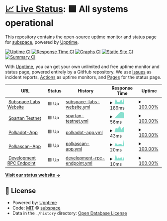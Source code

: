# [📈 Live Status](https://status.subspace.network): <!--live status--> **🟩 All systems operational**

This repository contains the open-source uptime monitor and status page for [subspace](https://subspace.network), powered by [Upptime](https://github.com/upptime/upptime).

[![Uptime CI](https://github.com/subspace/status/workflows/Uptime%20CI/badge.svg)](https://github.com/subspace/status/actions?query=workflow%3A%22Uptime+CI%22)
[![Response Time CI](https://github.com/subspace/status/workflows/Response%20Time%20CI/badge.svg)](https://github.com/subspace/status/actions?query=workflow%3A%22Response+Time+CI%22)
[![Graphs CI](https://github.com/subspace/status/workflows/Graphs%20CI/badge.svg)](https://github.com/subspace/status/actions?query=workflow%3A%22Graphs+CI%22)
[![Static Site CI](https://github.com/subspace/status/workflows/Static%20Site%20CI/badge.svg)](https://github.com/subspace/status/actions?query=workflow%3A%22Static+Site+CI%22)
[![Summary CI](https://github.com/subspace/status/workflows/Summary%20CI/badge.svg)](https://github.com/subspace/status/actions?query=workflow%3A%22Summary+CI%22)

With [Upptime](https://upptime.js.org), you can get your own unlimited and free uptime monitor and status page, powered entirely by a GitHub repository. We use [Issues](https://github.com/subspace/status/issues) as incident reports, [Actions](https://github.com/subspace/status/actions) as uptime monitors, and [Pages](https://status.subspace.network) for the status page.

<!--start: status pages-->
<!-- This summary is generated by Upptime (https://github.com/upptime/upptime) -->
<!-- Do not edit this manually, your changes will be overwritten -->
<!-- prettier-ignore -->
| URL | Status | History | Response Time | Uptime |
| --- | ------ | ------- | ------------- | ------ |
| <img alt="" src="https://favicons.githubusercontent.com/www.subspace.network" height="13"> [Subspace Labs Website](https://www.subspace.network) | 🟩 Up | [subspace-labs-website.yml](https://github.com/subspace/status/commits/HEAD/history/subspace-labs-website.yml) | <details><summary><img alt="Response time graph" src="./graphs/subspace-labs-website/response-time-week.png" height="20"> 189ms</summary><br><a href="https://status.subspace.network/history/subspace-labs-website"><img alt="Response time 141" src="https://img.shields.io/endpoint?url=https%3A%2F%2Fraw.githubusercontent.com%2Fsubspace%2Fstatus%2FHEAD%2Fapi%2Fsubspace-labs-website%2Fresponse-time.json"></a><br><a href="https://status.subspace.network/history/subspace-labs-website"><img alt="24-hour response time 542" src="https://img.shields.io/endpoint?url=https%3A%2F%2Fraw.githubusercontent.com%2Fsubspace%2Fstatus%2FHEAD%2Fapi%2Fsubspace-labs-website%2Fresponse-time-day.json"></a><br><a href="https://status.subspace.network/history/subspace-labs-website"><img alt="7-day response time 189" src="https://img.shields.io/endpoint?url=https%3A%2F%2Fraw.githubusercontent.com%2Fsubspace%2Fstatus%2FHEAD%2Fapi%2Fsubspace-labs-website%2Fresponse-time-week.json"></a><br><a href="https://status.subspace.network/history/subspace-labs-website"><img alt="30-day response time 129" src="https://img.shields.io/endpoint?url=https%3A%2F%2Fraw.githubusercontent.com%2Fsubspace%2Fstatus%2FHEAD%2Fapi%2Fsubspace-labs-website%2Fresponse-time-month.json"></a><br><a href="https://status.subspace.network/history/subspace-labs-website"><img alt="1-year response time 141" src="https://img.shields.io/endpoint?url=https%3A%2F%2Fraw.githubusercontent.com%2Fsubspace%2Fstatus%2FHEAD%2Fapi%2Fsubspace-labs-website%2Fresponse-time-year.json"></a></details> | <details><summary><a href="https://status.subspace.network/history/subspace-labs-website">100.00%</a></summary><a href="https://status.subspace.network/history/subspace-labs-website"><img alt="All-time uptime 99.98%" src="https://img.shields.io/endpoint?url=https%3A%2F%2Fraw.githubusercontent.com%2Fsubspace%2Fstatus%2FHEAD%2Fapi%2Fsubspace-labs-website%2Fuptime.json"></a><br><a href="https://status.subspace.network/history/subspace-labs-website"><img alt="24-hour uptime 100.00%" src="https://img.shields.io/endpoint?url=https%3A%2F%2Fraw.githubusercontent.com%2Fsubspace%2Fstatus%2FHEAD%2Fapi%2Fsubspace-labs-website%2Fuptime-day.json"></a><br><a href="https://status.subspace.network/history/subspace-labs-website"><img alt="7-day uptime 100.00%" src="https://img.shields.io/endpoint?url=https%3A%2F%2Fraw.githubusercontent.com%2Fsubspace%2Fstatus%2FHEAD%2Fapi%2Fsubspace-labs-website%2Fuptime-week.json"></a><br><a href="https://status.subspace.network/history/subspace-labs-website"><img alt="30-day uptime 99.97%" src="https://img.shields.io/endpoint?url=https%3A%2F%2Fraw.githubusercontent.com%2Fsubspace%2Fstatus%2FHEAD%2Fapi%2Fsubspace-labs-website%2Fuptime-month.json"></a><br><a href="https://status.subspace.network/history/subspace-labs-website"><img alt="1-year uptime 99.98%" src="https://img.shields.io/endpoint?url=https%3A%2F%2Fraw.githubusercontent.com%2Fsubspace%2Fstatus%2FHEAD%2Fapi%2Fsubspace-labs-website%2Fuptime-year.json"></a></details>
| <img alt="" src="https://favicons.githubusercontent.com/null" height="13"> [Spartan Testnet](165.232.157.230) | 🟩 Up | [spartan-testnet.yml](https://github.com/subspace/status/commits/HEAD/history/spartan-testnet.yml) | <details><summary><img alt="Response time graph" src="./graphs/spartan-testnet/response-time-week.png" height="20"> 56ms</summary><br><a href="https://status.subspace.network/history/spartan-testnet"><img alt="Response time 57" src="https://img.shields.io/endpoint?url=https%3A%2F%2Fraw.githubusercontent.com%2Fsubspace%2Fstatus%2FHEAD%2Fapi%2Fspartan-testnet%2Fresponse-time.json"></a><br><a href="https://status.subspace.network/history/spartan-testnet"><img alt="24-hour response time 34" src="https://img.shields.io/endpoint?url=https%3A%2F%2Fraw.githubusercontent.com%2Fsubspace%2Fstatus%2FHEAD%2Fapi%2Fspartan-testnet%2Fresponse-time-day.json"></a><br><a href="https://status.subspace.network/history/spartan-testnet"><img alt="7-day response time 56" src="https://img.shields.io/endpoint?url=https%3A%2F%2Fraw.githubusercontent.com%2Fsubspace%2Fstatus%2FHEAD%2Fapi%2Fspartan-testnet%2Fresponse-time-week.json"></a><br><a href="https://status.subspace.network/history/spartan-testnet"><img alt="30-day response time 56" src="https://img.shields.io/endpoint?url=https%3A%2F%2Fraw.githubusercontent.com%2Fsubspace%2Fstatus%2FHEAD%2Fapi%2Fspartan-testnet%2Fresponse-time-month.json"></a><br><a href="https://status.subspace.network/history/spartan-testnet"><img alt="1-year response time 57" src="https://img.shields.io/endpoint?url=https%3A%2F%2Fraw.githubusercontent.com%2Fsubspace%2Fstatus%2FHEAD%2Fapi%2Fspartan-testnet%2Fresponse-time-year.json"></a></details> | <details><summary><a href="https://status.subspace.network/history/spartan-testnet">100.00%</a></summary><a href="https://status.subspace.network/history/spartan-testnet"><img alt="All-time uptime 100.00%" src="https://img.shields.io/endpoint?url=https%3A%2F%2Fraw.githubusercontent.com%2Fsubspace%2Fstatus%2FHEAD%2Fapi%2Fspartan-testnet%2Fuptime.json"></a><br><a href="https://status.subspace.network/history/spartan-testnet"><img alt="24-hour uptime 100.00%" src="https://img.shields.io/endpoint?url=https%3A%2F%2Fraw.githubusercontent.com%2Fsubspace%2Fstatus%2FHEAD%2Fapi%2Fspartan-testnet%2Fuptime-day.json"></a><br><a href="https://status.subspace.network/history/spartan-testnet"><img alt="7-day uptime 100.00%" src="https://img.shields.io/endpoint?url=https%3A%2F%2Fraw.githubusercontent.com%2Fsubspace%2Fstatus%2FHEAD%2Fapi%2Fspartan-testnet%2Fuptime-week.json"></a><br><a href="https://status.subspace.network/history/spartan-testnet"><img alt="30-day uptime 100.00%" src="https://img.shields.io/endpoint?url=https%3A%2F%2Fraw.githubusercontent.com%2Fsubspace%2Fstatus%2FHEAD%2Fapi%2Fspartan-testnet%2Fuptime-month.json"></a><br><a href="https://status.subspace.network/history/spartan-testnet"><img alt="1-year uptime 100.00%" src="https://img.shields.io/endpoint?url=https%3A%2F%2Fraw.githubusercontent.com%2Fsubspace%2Fstatus%2FHEAD%2Fapi%2Fspartan-testnet%2Fuptime-year.json"></a></details>
| <img alt="" src="https://favicons.githubusercontent.com/null" height="13"> [Polkadot-App](dev-polkadotapp.subspace.network) | 🟩 Up | [polkadot-app.yml](https://github.com/subspace/status/commits/HEAD/history/polkadot-app.yml) | <details><summary><img alt="Response time graph" src="./graphs/polkadot-app/response-time-week.png" height="20"> 43ms</summary><br><a href="https://status.subspace.network/history/polkadot-app"><img alt="Response time 45" src="https://img.shields.io/endpoint?url=https%3A%2F%2Fraw.githubusercontent.com%2Fsubspace%2Fstatus%2FHEAD%2Fapi%2Fpolkadot-app%2Fresponse-time.json"></a><br><a href="https://status.subspace.network/history/polkadot-app"><img alt="24-hour response time 46" src="https://img.shields.io/endpoint?url=https%3A%2F%2Fraw.githubusercontent.com%2Fsubspace%2Fstatus%2FHEAD%2Fapi%2Fpolkadot-app%2Fresponse-time-day.json"></a><br><a href="https://status.subspace.network/history/polkadot-app"><img alt="7-day response time 43" src="https://img.shields.io/endpoint?url=https%3A%2F%2Fraw.githubusercontent.com%2Fsubspace%2Fstatus%2FHEAD%2Fapi%2Fpolkadot-app%2Fresponse-time-week.json"></a><br><a href="https://status.subspace.network/history/polkadot-app"><img alt="30-day response time 45" src="https://img.shields.io/endpoint?url=https%3A%2F%2Fraw.githubusercontent.com%2Fsubspace%2Fstatus%2FHEAD%2Fapi%2Fpolkadot-app%2Fresponse-time-month.json"></a><br><a href="https://status.subspace.network/history/polkadot-app"><img alt="1-year response time 45" src="https://img.shields.io/endpoint?url=https%3A%2F%2Fraw.githubusercontent.com%2Fsubspace%2Fstatus%2FHEAD%2Fapi%2Fpolkadot-app%2Fresponse-time-year.json"></a></details> | <details><summary><a href="https://status.subspace.network/history/polkadot-app">100.00%</a></summary><a href="https://status.subspace.network/history/polkadot-app"><img alt="All-time uptime 100.00%" src="https://img.shields.io/endpoint?url=https%3A%2F%2Fraw.githubusercontent.com%2Fsubspace%2Fstatus%2FHEAD%2Fapi%2Fpolkadot-app%2Fuptime.json"></a><br><a href="https://status.subspace.network/history/polkadot-app"><img alt="24-hour uptime 100.00%" src="https://img.shields.io/endpoint?url=https%3A%2F%2Fraw.githubusercontent.com%2Fsubspace%2Fstatus%2FHEAD%2Fapi%2Fpolkadot-app%2Fuptime-day.json"></a><br><a href="https://status.subspace.network/history/polkadot-app"><img alt="7-day uptime 100.00%" src="https://img.shields.io/endpoint?url=https%3A%2F%2Fraw.githubusercontent.com%2Fsubspace%2Fstatus%2FHEAD%2Fapi%2Fpolkadot-app%2Fuptime-week.json"></a><br><a href="https://status.subspace.network/history/polkadot-app"><img alt="30-day uptime 100.00%" src="https://img.shields.io/endpoint?url=https%3A%2F%2Fraw.githubusercontent.com%2Fsubspace%2Fstatus%2FHEAD%2Fapi%2Fpolkadot-app%2Fuptime-month.json"></a><br><a href="https://status.subspace.network/history/polkadot-app"><img alt="1-year uptime 100.00%" src="https://img.shields.io/endpoint?url=https%3A%2F%2Fraw.githubusercontent.com%2Fsubspace%2Fstatus%2FHEAD%2Fapi%2Fpolkadot-app%2Fuptime-year.json"></a></details>
| <img alt="" src="https://favicons.githubusercontent.com/null" height="13"> [Polkascan-App](dev-polkascan.subspace.network) | 🟩 Up | [polkascan-app.yml](https://github.com/subspace/status/commits/HEAD/history/polkascan-app.yml) | <details><summary><img alt="Response time graph" src="./graphs/polkascan-app/response-time-week.png" height="20"> 20ms</summary><br><a href="https://status.subspace.network/history/polkascan-app"><img alt="Response time 16" src="https://img.shields.io/endpoint?url=https%3A%2F%2Fraw.githubusercontent.com%2Fsubspace%2Fstatus%2FHEAD%2Fapi%2Fpolkascan-app%2Fresponse-time.json"></a><br><a href="https://status.subspace.network/history/polkascan-app"><img alt="24-hour response time 49" src="https://img.shields.io/endpoint?url=https%3A%2F%2Fraw.githubusercontent.com%2Fsubspace%2Fstatus%2FHEAD%2Fapi%2Fpolkascan-app%2Fresponse-time-day.json"></a><br><a href="https://status.subspace.network/history/polkascan-app"><img alt="7-day response time 20" src="https://img.shields.io/endpoint?url=https%3A%2F%2Fraw.githubusercontent.com%2Fsubspace%2Fstatus%2FHEAD%2Fapi%2Fpolkascan-app%2Fresponse-time-week.json"></a><br><a href="https://status.subspace.network/history/polkascan-app"><img alt="30-day response time 13" src="https://img.shields.io/endpoint?url=https%3A%2F%2Fraw.githubusercontent.com%2Fsubspace%2Fstatus%2FHEAD%2Fapi%2Fpolkascan-app%2Fresponse-time-month.json"></a><br><a href="https://status.subspace.network/history/polkascan-app"><img alt="1-year response time 16" src="https://img.shields.io/endpoint?url=https%3A%2F%2Fraw.githubusercontent.com%2Fsubspace%2Fstatus%2FHEAD%2Fapi%2Fpolkascan-app%2Fresponse-time-year.json"></a></details> | <details><summary><a href="https://status.subspace.network/history/polkascan-app">100.00%</a></summary><a href="https://status.subspace.network/history/polkascan-app"><img alt="All-time uptime 100.00%" src="https://img.shields.io/endpoint?url=https%3A%2F%2Fraw.githubusercontent.com%2Fsubspace%2Fstatus%2FHEAD%2Fapi%2Fpolkascan-app%2Fuptime.json"></a><br><a href="https://status.subspace.network/history/polkascan-app"><img alt="24-hour uptime 100.00%" src="https://img.shields.io/endpoint?url=https%3A%2F%2Fraw.githubusercontent.com%2Fsubspace%2Fstatus%2FHEAD%2Fapi%2Fpolkascan-app%2Fuptime-day.json"></a><br><a href="https://status.subspace.network/history/polkascan-app"><img alt="7-day uptime 100.00%" src="https://img.shields.io/endpoint?url=https%3A%2F%2Fraw.githubusercontent.com%2Fsubspace%2Fstatus%2FHEAD%2Fapi%2Fpolkascan-app%2Fuptime-week.json"></a><br><a href="https://status.subspace.network/history/polkascan-app"><img alt="30-day uptime 100.00%" src="https://img.shields.io/endpoint?url=https%3A%2F%2Fraw.githubusercontent.com%2Fsubspace%2Fstatus%2FHEAD%2Fapi%2Fpolkascan-app%2Fuptime-month.json"></a><br><a href="https://status.subspace.network/history/polkascan-app"><img alt="1-year uptime 100.00%" src="https://img.shields.io/endpoint?url=https%3A%2F%2Fraw.githubusercontent.com%2Fsubspace%2Fstatus%2FHEAD%2Fapi%2Fpolkascan-app%2Fuptime-year.json"></a></details>
| <img alt="" src="https://favicons.githubusercontent.com/null" height="13"> [Development RPC Endpoint](dev-rpc.subspace.network) | 🟩 Up | [development-rpc-endpoint.yml](https://github.com/subspace/status/commits/HEAD/history/development-rpc-endpoint.yml) | <details><summary><img alt="Response time graph" src="./graphs/development-rpc-endpoint/response-time-week.png" height="20"> 10ms</summary><br><a href="https://status.subspace.network/history/development-rpc-endpoint"><img alt="Response time 15" src="https://img.shields.io/endpoint?url=https%3A%2F%2Fraw.githubusercontent.com%2Fsubspace%2Fstatus%2FHEAD%2Fapi%2Fdevelopment-rpc-endpoint%2Fresponse-time.json"></a><br><a href="https://status.subspace.network/history/development-rpc-endpoint"><img alt="24-hour response time 14" src="https://img.shields.io/endpoint?url=https%3A%2F%2Fraw.githubusercontent.com%2Fsubspace%2Fstatus%2FHEAD%2Fapi%2Fdevelopment-rpc-endpoint%2Fresponse-time-day.json"></a><br><a href="https://status.subspace.network/history/development-rpc-endpoint"><img alt="7-day response time 10" src="https://img.shields.io/endpoint?url=https%3A%2F%2Fraw.githubusercontent.com%2Fsubspace%2Fstatus%2FHEAD%2Fapi%2Fdevelopment-rpc-endpoint%2Fresponse-time-week.json"></a><br><a href="https://status.subspace.network/history/development-rpc-endpoint"><img alt="30-day response time 11" src="https://img.shields.io/endpoint?url=https%3A%2F%2Fraw.githubusercontent.com%2Fsubspace%2Fstatus%2FHEAD%2Fapi%2Fdevelopment-rpc-endpoint%2Fresponse-time-month.json"></a><br><a href="https://status.subspace.network/history/development-rpc-endpoint"><img alt="1-year response time 15" src="https://img.shields.io/endpoint?url=https%3A%2F%2Fraw.githubusercontent.com%2Fsubspace%2Fstatus%2FHEAD%2Fapi%2Fdevelopment-rpc-endpoint%2Fresponse-time-year.json"></a></details> | <details><summary><a href="https://status.subspace.network/history/development-rpc-endpoint">100.00%</a></summary><a href="https://status.subspace.network/history/development-rpc-endpoint"><img alt="All-time uptime 100.00%" src="https://img.shields.io/endpoint?url=https%3A%2F%2Fraw.githubusercontent.com%2Fsubspace%2Fstatus%2FHEAD%2Fapi%2Fdevelopment-rpc-endpoint%2Fuptime.json"></a><br><a href="https://status.subspace.network/history/development-rpc-endpoint"><img alt="24-hour uptime 100.00%" src="https://img.shields.io/endpoint?url=https%3A%2F%2Fraw.githubusercontent.com%2Fsubspace%2Fstatus%2FHEAD%2Fapi%2Fdevelopment-rpc-endpoint%2Fuptime-day.json"></a><br><a href="https://status.subspace.network/history/development-rpc-endpoint"><img alt="7-day uptime 100.00%" src="https://img.shields.io/endpoint?url=https%3A%2F%2Fraw.githubusercontent.com%2Fsubspace%2Fstatus%2FHEAD%2Fapi%2Fdevelopment-rpc-endpoint%2Fuptime-week.json"></a><br><a href="https://status.subspace.network/history/development-rpc-endpoint"><img alt="30-day uptime 100.00%" src="https://img.shields.io/endpoint?url=https%3A%2F%2Fraw.githubusercontent.com%2Fsubspace%2Fstatus%2FHEAD%2Fapi%2Fdevelopment-rpc-endpoint%2Fuptime-month.json"></a><br><a href="https://status.subspace.network/history/development-rpc-endpoint"><img alt="1-year uptime 100.00%" src="https://img.shields.io/endpoint?url=https%3A%2F%2Fraw.githubusercontent.com%2Fsubspace%2Fstatus%2FHEAD%2Fapi%2Fdevelopment-rpc-endpoint%2Fuptime-year.json"></a></details>

<!--end: status pages-->

[**Visit our status website →**](https://status.subspace.network)

## 📄 License

- Powered by: [Upptime](https://github.com/upptime/upptime)
- Code: [MIT](./LICENSE) © [subspace](https://subspace.network)
- Data in the `./history` directory: [Open Database License](https://opendatacommons.org/licenses/odbl/1-0/)
